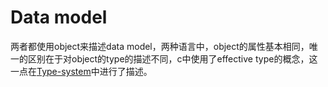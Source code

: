 # Data model

两者都使用object来描述data model，两种语言中，object的属性基本相同，唯一的区别在于对object的type的描述不同，c中使用了effective type的概念，这一点在[Type-system](./Type-system.md)中进行了描述。